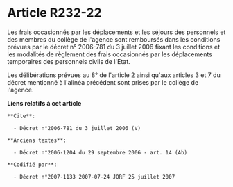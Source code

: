 # Article R232-22

Les frais occasionnés par les déplacements et les séjours des personnels et des membres du collège de l'agence sont
remboursés dans les conditions prévues par le décret n° 2006-781 du 3 juillet 2006 fixant les conditions et les modalités de
règlement des frais occasionnés par les déplacements temporaires des personnels civils de l'Etat. 

Les délibérations prévues au 8° de l'article 2 ainsi qu'aux articles 3 et 7 du décret mentionné à l'alinéa précédent sont
prises par le collège de l'agence.

**Liens relatifs à cet article**

	**Cite**:

	  - Décret n°2006-781 du 3 juillet 2006 (V)

	**Anciens textes**:

	  - Décret n°2006-1204 du 29 septembre 2006 - art. 14 (Ab)

	**Codifié par**:

	  - Décret n°2007-1133 2007-07-24 JORF 25 juillet 2007
